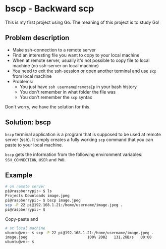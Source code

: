 # bscp - Backward scp

This is my first project using Go. The meaning of this project is to study Go!

## Problem description

* Make ssh-connection to a remote server
* Find an interesting file you want to copy to your local machine
* When at remote server, usually it's not possible to copy file to local machine (no ssh-server on local machine)
* You need to exit the ssh-session or open another terminal and use `scp` from local machine
* Problems:
  * You just have `ssh username@remoteIp` in your bash history
  * You don't remember in what folder the file was
  * You don't remember the `scp` syntax

Don't worry, we have the solution for this.

## Solution: bscp

`bscp` terminal application is a program that is supposed to be used at remote server (ssh). It simply creates a fully working `scp` command that you can paste to your local machine.

`bscp` gets the information from the following environment variables: `SSH_CONNECTION`, `USER` and `PWD`.

## Example

```bash
# on remote server
pi@raspberrypi:~ $ ls
Projects Downloads image.jpeg
pi@raspberrypi:~ $ bscp image.jpeg
scp -P 22 pi@192.168.1.21:/home/username/image.jpeg .
pi@raspberrypi:~ $
```

Copy-paste and

```bash
# at local machine
ubuntu@vm:~ $ scp -P 22 pi@192.168.1.21:/home/username/image.jpeg .
image.jpeg                           100% 2082   131.2KB/s   00:00
ubuntu@vm:~ $
```